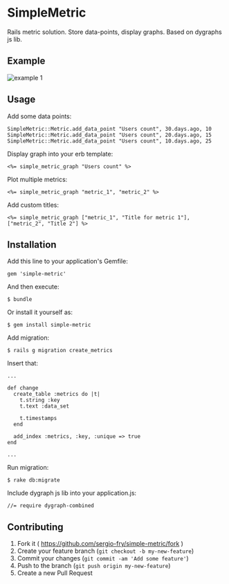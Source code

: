 # SimpleMetric

Rails metric solution. Store data-points, display graphs. Based on dygraphs js lib.

## Example


![example 1](http://sergio-fry.github.io/simple-metric/images/example.jpeg)


## Usage

Add some data points:

    SimpleMetric::Metric.add_data_point "Users count", 30.days.ago, 10
    SimpleMetric::Metric.add_data_point "Users count", 20.days.ago, 15
    SimpleMetric::Metric.add_data_point "Users count", 10.days.ago, 25

Display graph into your erb template:

    <%= simple_metric_graph "Users count" %>

Plot multiple metrics:

    <%= simple_metric_graph "metric_1", "metric_2" %>

Add custom titles:

    <%= simple_metric_graph ["metric_1", "Title for metric 1"], ["metric_2", "Title 2"] %>




## Installation

Add this line to your application's Gemfile:

    gem 'simple-metric'

And then execute:

    $ bundle

Or install it yourself as:

    $ gem install simple-metric

Add migration:

    $ rails g migration create_metrics

Insert that:
    
    ...

    def change
      create_table :metrics do |t|
        t.string :key
        t.text :data_set

        t.timestamps
      end

      add_index :metrics, :key, :unique => true
    end

    ...

Run migration:

    $ rake db:migrate


Include dygraph js lib into your application.js:

    //= require dygraph-combined

## Contributing

1. Fork it ( https://github.com/sergio-fry/simple-metric/fork )
2. Create your feature branch (`git checkout -b my-new-feature`)
3. Commit your changes (`git commit -am 'Add some feature'`)
4. Push to the branch (`git push origin my-new-feature`)
5. Create a new Pull Request
